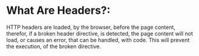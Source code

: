 # What Are Headers?:
HTTP headers are loaded, by the browser, before the page content, therefor, if a broken header directive, is detected, the page content will not load, or causes an error, that can be handled, with code. This will prevent the execution, of the broken directive.
